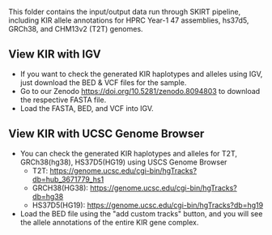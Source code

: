 This folder contains the input/output data run through SKIRT pipeline, including KIR allele annotations for HPRC Year-1 47 assemblies, hs37d5, GRCh38, and CHM13v2 (T2T) genomes.

## View KIR with IGV
* If you want to check the generated KIR haplotypes and alleles using IGV, just download the BED & VCF files for the sample.
* Go to our Zenodo https://doi.org/10.5281/zenodo.8094803 to download the respective FASTA file.
* Load the FASTA, BED, and VCF into IGV.

## View KIR with UCSC Genome Browser
* You can check the generated KIR haplotypes and alleles for T2T, GRCh38(hg38), HS37D5(HG19) using USCS Genome Browser
  * T2T: https://genome.ucsc.edu/cgi-bin/hgTracks?db=hub_3671779_hs1
  * GRCH38(HG38): https://genome.ucsc.edu/cgi-bin/hgTracks?db=hg38
  * HS37D5(HG19): https://genome.ucsc.edu/cgi-bin/hgTracks?db=hg19
* Load the BED file using the "add custom tracks" button, and you will see the allele annotations of the entire KIR gene complex.
